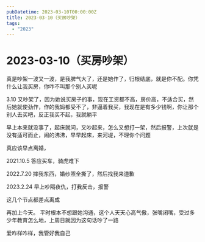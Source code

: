 ```yaml
---
pubDatetime: 2023-03-10T00:00:00Z
title: 2023-03-10（买房吵架）
tags:
  - "2023"
---
```


# 2023-03-10（买房吵架）

真是吵架一波又一波，是我脾气大了，还是她作了，归根结底，就是你不配。你凭什么让我买房，你咋不叫那个别人买呢

3.10
又吵架了，因为她说买房子的事，现在工资都不高，房价高，不适合买，然后她就使劲作，作的我妈都受不了，非逼着我买，我现在是有多少钱啊，你让那个别人去买吧，反正我买不起，我就躺平

早上本来就没事了，起床就问，又吵起来，怎么又想打一架，然后报警，上次就是没有适可而止，闹的沸沸，早早起床，来河堤，不理你个问题

真应该早点离婚，

2021.10.5 答应买车，骑虎难下

2022.7.20 摔我东西，婚纱照全撕了，然后找我来道歉

2023.2.24 早上吵隔夜仇，打我反击，报警

这几个节点都差点离成

再加上今天。 平时根本不想跟她沟通，这个人天天心高气傲，张嘴闭嘴，受过多少年教育怎么地，上周日就因为这句话吵了一路

爱咋样咋样，我管好我自己
